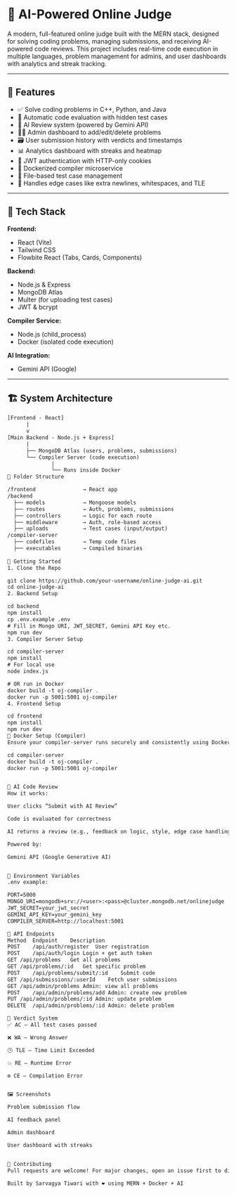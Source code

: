 # 🧠 AI-Powered Online Judge

A modern, full-featured online judge built with the MERN stack, designed for solving coding problems, managing submissions, and receiving AI-powered code reviews. This project includes real-time code execution in multiple languages, problem management for admins, and user dashboards with analytics and streak tracking.

---

## 📌 Features

- ✅ Solve coding problems in C++, Python, and Java
- 🧪 Automatic code evaluation with hidden test cases
- 🧠 AI Review system (powered by Gemini API)
- 🧑‍🏫 Admin dashboard to add/edit/delete problems
- 🗃 User submission history with verdicts and timestamps
- 📊 Analytics dashboard with streaks and heatmap
- 🔐 JWT authentication with HTTP-only cookies
- 🐳 Dockerized compiler microservice
- 📁 File-based test case management
- 🚫 Handles edge cases like extra newlines, whitespaces, and TLE

---

## 🧰 Tech Stack

**Frontend:**
- React (Vite)
- Tailwind CSS
- Flowbite React (Tabs, Cards, Components)

**Backend:**
- Node.js & Express
- MongoDB Atlas
- Multer (for uploading test cases)
- JWT & bcrypt

**Compiler Service:**
- Node.js (child_process)
- Docker (isolated code execution)

**AI Integration:**
- Gemini API (Google)

---

## 🏗️ System Architecture

```txt
[Frontend - React]
      |
      v
[Main Backend - Node.js + Express]
      |
      ├── MongoDB Atlas (users, problems, submissions)
      └── Compiler Server (code execution)
              |
              └── Runs inside Docker
📁 Folder Structure

/frontend               → React app
/backend
  ├── models            → Mongoose models
  ├── routes            → Auth, problems, submissions
  ├── controllers       → Logic for each route
  ├── middleware        → Auth, role-based access
  ├── uploads           → Test cases (input/output)
/compiler-server
  ├── codefiles         → Temp code files
  ├── executables       → Compiled binaries
  
🚀 Getting Started
1. Clone the Repo

git clone https://github.com/your-username/online-judge-ai.git
cd online-judge-ai
2. Backend Setup

cd backend
npm install
cp .env.example .env
# Fill in Mongo URI, JWT_SECRET, Gemini API Key etc.
npm run dev
3. Compiler Server Setup

cd compiler-server
npm install
# For local use
node index.js

# OR run in Docker
docker build -t oj-compiler .
docker run -p 5001:5001 oj-compiler
4. Frontend Setup

cd frontend
npm install
npm run dev
🐳 Docker Setup (Compiler)
Ensure your compiler-server runs securely and consistently using Docker:

cd compiler-server
docker build -t oj-compiler .
docker run -p 5001:5001 oj-compiler


🧠 AI Code Review
How it works:

User clicks “Submit with AI Review”

Code is evaluated for correctness

AI returns a review (e.g., feedback on logic, style, edge case handling)

Powered by:

Gemini API (Google Generative AI)


🔑 Environment Variables
.env example:

PORT=5000
MONGO_URI=mongodb+srv://<user>:<pass>@cluster.mongodb.net/onlinejudge
JWT_SECRET=your_jwt_secret
GEMINI_API_KEY=your_gemini_key
COMPILER_SERVER=http://localhost:5001

📡 API Endpoints
Method	Endpoint	Description
POST	/api/auth/register	User registration
POST	/api/auth/login	Login + get auth token
GET	/api/problems	Get all problems
GET	/api/problems/:id	Get specific problem
POST	/api/problems/submit/:id	Submit code
GET	/api/submissions/:userId	Fetch user submissions
GET	/api/admin/problems	Admin: view all problems
POST	/api/admin/problems/add	Admin: create new problem
PUT	/api/admin/problems/:id	Admin: update problem
DELETE	/api/admin/problems/:id	Admin: delete problem

🧪 Verdict System
✅ AC – All test cases passed

❌ WA – Wrong Answer

🕒 TLE – Time Limit Exceeded

💥 RE – Runtime Error

⚙️ CE – Compilation Error


🖼 Screenshots

Problem submission flow

AI feedback panel

Admin dashboard

User dashboard with streaks


🙌 Contributing
Pull requests are welcome! For major changes, open an issue first to discuss what you’d like to change. Always include tests and follow consistent styling.

Built by Sarvagya Tiwari with ❤️ using MERN + Docker + AI
